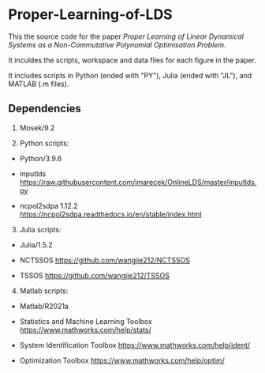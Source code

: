 # Proper-Learning-of-LDS
 
This the source code for the paper *Proper Learning of Linear Dynamical Systems as a Non-Commutative Polynomial Optimisation Problem*. 

It inculdes the scripts, workspace and data files for each figure in the paper.

It includes scripts in Python (ended with "PY"), Julia (ended with "JL"), and MATLAB (.m files).

## Dependencies

1. Mosek/9.2

2. Python scripts:

- Python/3.9.6

- inputlds https://raw.githubusercontent.com/jmarecek/OnlineLDS/master/inputlds.py

- ncpol2sdpa 1.12.2 https://ncpol2sdpa.readthedocs.io/en/stable/index.html

3. Julia scripts:

- Julia/1.5.2

- NCTSSOS https://github.com/wangjie212/NCTSSOS

- TSSOS https://github.com/wangjie212/TSSOS

4. Matlab scripts:

- Matlab/R2021a
 
- Statistics and Machine Learning Toolbox https://www.mathworks.com/help/stats/

- System Identification Toolbox https://www.mathworks.com/help/ident/

- Optimization Toolbox https://www.mathworks.com/help/optim/
